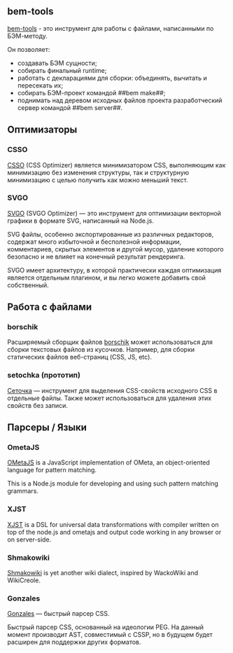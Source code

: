 <!--
{
    "title": "Краткий обзор инструментов",
    "createDate": "03-10-2012",
    "editDate": "",
    "summary": "",
    "thumbnail": "",
    "authors": ["grinenko-vladimir"],
    "tags": ["tools"],
    "translators": [],
    "type": "tools"
}
#META_LABEL-->

## bem-tools
[bem-tools](/tools/bem/bem-tools) - это инструмент для работы с файлами, написанными по БЭМ-методу.

Он позволяет:
  * создавать БЭМ сущности;
  * собирать финальный runtime;
  * работать с декларациями для сборки: объединять, вычитать и пересекать их;
  * собирать БЭМ-проект командой ##bem make##;
  * поднимать над деревом исходных файлов проекта разработческий сервер командой ##bem server##.

## Оптимизаторы
### CSSO
[CSSO](/tools/optimizers/csso) (CSS Optimizer) является минимизатором CSS, выполняющим как минимизацию
без изменения структуры, так и структурную минимизацию с целью получить как можно меньший текст.

### SVGO
[SVGO](https://github.com/svg/svgo/#readme) (SVGO Optimizer) — это инструмент для оптимизации векторной графики в формате SVG, написанный на Node.js.

SVG файлы, особенно экспортированные из различных редакторов, содержат много избыточной и бесполезной информации,
комментариев, скрытых элементов и другой мусор, удаление которого безопасно и не влияет на конечный результат
рендеринга.

SVGO имеет архитектуру, в которой практически каждая оптимизация является отдельным плагином, и вы легко можете
добавить свой собственный.

## Работа с файлами
### borschik
Расширяемый сборщик файлов [borschik](/tools/optimizers/borschik) может использоваться для сборки текстовых
файлов из кусочков. Например, для сборки статических файлов веб-страниц (CSS, JS, etc).

### setochka (прототип)
[Сеточка](https://github.com/afelix/setochka) — инструмент для выделения CSS-свойств исходного CSS в отдельные файлы.
Также может использоваться для удаления этих свойств без записи.

## Парсеры / Языки
### OmetaJS
[OMetaJS](https://github.com/veged/ometa-js#ometajs-) is a JavaScript implementation of OMeta, an object-oriented
language for pattern matching.

This is a Node.js module for developing and using such pattern matching grammars.

### XJST
[XJST](https://github.com/veged/xjst#extensible-javascript-transformations-) is a DSL for universal data transformations
with compiler written on top of the node.js and ometajs and output code working in any browser or on server-side.

### Shmakowiki
[Shmakowiki](https://github.com/veged/shmakowiki) is yet another wiki dialect, inspired by WackoWiki and WikiCreole.

### Gonzales
[Gonzales](https://github.com/css/gonzales) — быстрый парсер CSS.

Быстрый парсер CSS, основанный на идеологии PEG. На данный момент производит AST, совместимый с CSSP, но в будущем будет расширен для поддержки других форматов.
